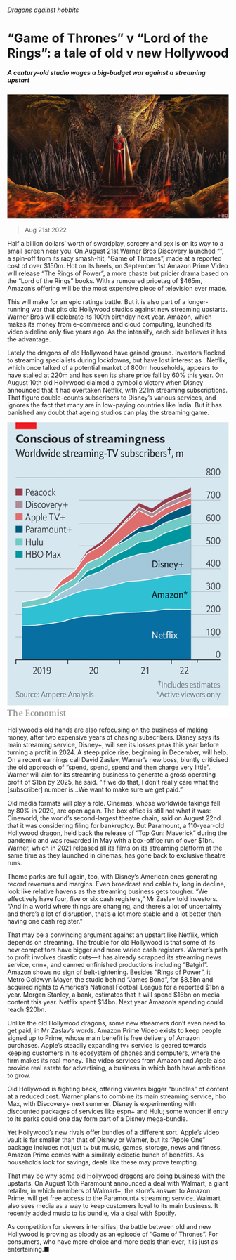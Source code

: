 ###### Dragons against hobbits

# “Game of Thrones” v “Lord of the Rings”: a tale of old v new Hollywood 

##### A century-old studio wages a big-budget war against a streaming upstart 

![image](images/20220827_WBP001.jpg) 

> Aug 21st 2022 

Half a billion dollars’ worth of swordplay, sorcery and sex is on its way to a small screen near you. On August 21st Warner Bros Discovery launched “”, a spin-off from its racy smash-hit, “Game of Thrones”, made at a reported cost of over $150m. Hot on its heels, on September 1st Amazon Prime Video will release “The Rings of Power”, a more chaste but pricier drama based on the “Lord of the Rings” books. With a rumoured pricetag of $465m, Amazon’s offering will be the most expensive piece of television ever made.

This will make for an epic ratings battle. But it is also part of a longer-running war that pits old Hollywood studios against new streaming upstarts. Warner Bros will celebrate its 100th birthday next year. Amazon, which makes its money from e-commerce and cloud computing, launched its video sideline only five years ago. As the  intensify, each side believes it has the advantage.

Lately the dragons of old Hollywood have gained ground. Investors flocked to streaming specialists during lockdowns, but have lost interest as . Netflix, which once talked of a potential market of 800m households, appears to have stalled at 220m and has seen its share price fall by 60% this year. On August 10th old Hollywood claimed a symbolic victory when Disney announced that it had overtaken Netflix, with 221m streaming subscriptions. That figure double-counts subscribers to Disney’s various services, and ignores the fact that many are in low-paying countries like India. But it has banished any doubt that ageing studios can play the streaming game.

![image](images/20220827_WBC596.png) 


Hollywood’s old hands are also refocusing on the business of making money, after two expensive years of chasing subscribers. Disney says its main streaming service, Disney+, will see its losses peak this year before turning a profit in 2024. A steep price rise, beginning in December, will help. On a recent earnings call David Zaslav, Warner’s new boss, bluntly criticised the old approach of “spend, spend, spend and then charge very little”. Warner will aim for its streaming business to generate a gross operating profit of $1bn by 2025, he said. “If we do that, I don’t really care what the [subscriber] number is…We want to make sure we get paid.”

Old media formats will play a role. Cinemas, whose worldwide takings fell by 80% in 2020, are open again. The box office is still not what it was: Cineworld, the world’s second-largest theatre chain, said on August 22nd that it was considering filing for bankruptcy. But Paramount, a 110-year-old Hollywood dragon, held back the release of “Top Gun: Maverick” during the pandemic and was rewarded in May with a box-office run of over $1bn. Warner, which in 2021 released all its films on its streaming platform at the same time as they launched in cinemas, has gone back to exclusive theatre runs.

Theme parks are full again, too, with Disney’s American ones generating record revenues and margins. Even broadcast and cable tv, long in decline, look like relative havens as the streaming business gets tougher. “We effectively have four, five or six cash registers,” Mr Zaslav told investors. “And in a world where things are changing, and there’s a lot of uncertainty and there’s a lot of disruption, that’s a lot more stable and a lot better than having one cash register.”

That may be a convincing argument against an upstart like Netflix, which depends on streaming. The trouble for old Hollywood is that some of its new competitors have bigger and more varied cash registers. Warner’s path to profit involves drastic cuts—it has already scrapped its streaming news service, cnn+, and canned unfinished productions including “Batgirl”. Amazon shows no sign of belt-tightening. Besides “Rings of Power”, it  Metro Goldwyn Mayer, the studio behind “James Bond”, for $8.5bn and acquired rights to America’s National Football League for a reported $1bn a year. Morgan Stanley, a bank, estimates that it will spend $16bn on media content this year. Netflix spent $14bn. Next year Amazon’s spending could reach $20bn.

Unlike the old Hollywood dragons, some new streamers don’t even need to get paid, in Mr Zaslav’s words. Amazon Prime Video exists to keep people signed up to Prime, whose main benefit is free delivery of Amazon purchases. Apple’s steadily expanding tv+ service is geared towards keeping customers in its ecosystem of phones and computers, where the firm makes its real money. The video services from Amazon and Apple also provide real estate for advertising, a business in which both have ambitions to grow.

Old Hollywood is fighting back, offering viewers bigger “bundles” of content at a reduced cost. Warner plans to combine its main streaming service, hbo Max, with Discovery+ next summer. Disney is experimenting with discounted packages of services like espn+ and Hulu; some wonder if entry to its parks could one day form part of a Disney mega-bundle.

Yet Hollywood’s new rivals offer bundles of a different sort. Apple’s video vault is far smaller than that of Disney or Warner, but its “Apple One” package includes not just tv but music, games, storage, news and fitness. Amazon Prime comes with a similarly eclectic bunch of benefits. As households look for savings, deals like these may prove tempting.

That may be why some old Hollywood dragons are doing business with the upstarts. On August 15th Paramount announced a deal with Walmart, a giant retailer, in which members of Walmart+, the store’s answer to Amazon Prime, will get free access to the Paramount+ streaming service. Walmart also sees media as a way to keep customers loyal to its main business. It recently added music to its bundle, via a deal with Spotify.

As competition for viewers intensifies, the battle between old and new Hollywood is proving as bloody as an episode of “Game of Thrones”. For consumers, who have more choice and more deals than ever, it is just as entertaining.■


